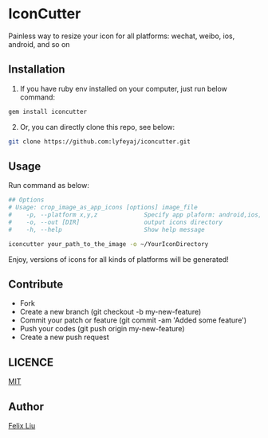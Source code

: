 IconCutter
==========

Painless way to resize your icon for all platforms: wechat, weibo, ios, android, and so on

## Installation

1. If you have ruby env installed on your computer, just run below command:

```bash
gem install iconcutter
```

2. Or, you can directly clone this repo, see below:

``` bash
git clone https://github.com:lyfeyaj/iconcutter.git
```

## Usage

Run command as below: 

``` bash
## Options
# Usage: crop_image_as_app_icons [options] image_file
#    -p, --platform x,y,z             Specify app plaform: android,ios,wechat,weibo,ios_submition,all
#    -o, --out [DIR]                  output icons directory
#    -h, --help                       Show help message

iconcutter your_path_to_the_image -o ~/YourIconDirectory
```

Enjoy, versions of icons for all kinds of platforms will be generated!

## Contribute

+ Fork
+ Create a new branch (git checkout -b my-new-feature)
+ Commit your patch or feature (git commit -am 'Added some feature')
+ Push your codes (git push origin my-new-feature)
+ Create a new push request

## LICENCE

[MIT](https://github.com/lyfeyaj/iconcutter/blob/master/LICENSE)

## Author

[Felix Liu](https://github.com/lyfeyaj)

